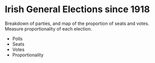 # Irish General Elections since 1918

Breakdown of parties, and map of the proportion of seats and votes. Measure proportionality of each election.

+ Polls
+ Seats
+ Votes
+ Proportionality
